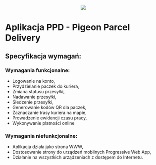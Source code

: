 <p align="center"><img src="https://cdn.discordapp.com/attachments/762989288627109928/764068212295729152/2Q.png"/></p>

# Aplikacja PPD - Pigeon Parcel Delivery

## Specyfikacja wymagań:
### Wymagania funkcjonalne:
* Logowanie na konto,
* Przydzielanie paczek do kuriera,
* Zmiana statusu przesyłki,
* Nadawanie przesyłki,
* Śledzenie przesyłki,
* Generowanie kodów QR dla paczek,
* Zaznaczanie trasy kuriera na mapie,
* Prowadzenie ewidencji czasu pracy,
* Wykonywanie płatności online
### Wymagania niefunkcjonalne:
* Aplikacja działa jako strona WWW,
* Dostosowanie strony do urządzeń mobilnych Progressive Web App,
* Działanie na wszystkich urządzeniach z dostępem do Internetu.
